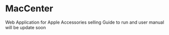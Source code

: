 # MacCenter
Web Application for Apple Accessories selling
Guide to run and user manual will be update soon
